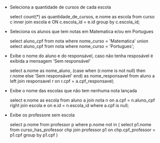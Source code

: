 * Seleciona a quantidade de cursos de cada escola

	select count(*) as quantidade_de_cursos, e.nome as escola
	from curso c 
	inner join escola e ON c.escola_id = e.id
	group by c.escola_id;


* Seleciona os alunos que tem notas em Matematica e/ou em Portugues

	select aluno_cpf from nota where nome_curso = 'Matematica' union select aluno_cpf from nota where nome_curso = 'Portugues';

* Exibe o nome do aluno e do responsável, caso não tenha resposável é exibida a mensagem 'Sem responsável'

    select a.nome as nome_aluno,
	(case when (r.nome is not null) then r.nome else 'Sem responsável' end) as nome_responsavel
	from aluno a left join responsavel r on r.cpf = a.cpf_responsavel;

* Exibe o nome das escolas que não tem nenhuma nota lançada

    select  e.nome as escola
	from aluno a
	join nota n on a.cpf = n.aluno_cpf 
	right join escola e on e.id = n.escola_id
	where a.cpf is null;

* Exibe os professore sem escola

    select p.nome from professor p where p.nome not in (
	select p1.nome from curso_has_professor chp
	join professor p1 on chp.cpf_professor = p1.cpf group by p1.cpf 
	)
